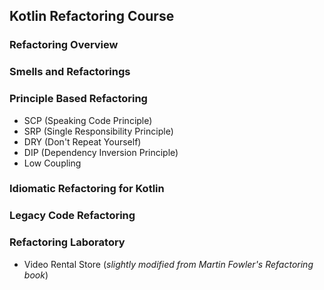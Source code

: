 ## Kotlin Refactoring Course

### Refactoring Overview

### Smells and Refactorings

### Principle Based Refactoring

- SCP (Speaking Code Principle)
- SRP (Single Responsibility Principle)
- DRY (Don't Repeat Yourself)
- DIP (Dependency Inversion Principle)
- Low Coupling

### Idiomatic Refactoring for Kotlin

### Legacy Code Refactoring

### Refactoring Laboratory
- Video Rental Store (_slightly modified from Martin Fowler's Refactoring book_)
